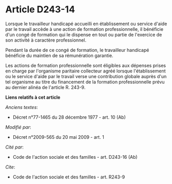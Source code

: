 # Article D243-14

Lorsque le travailleur handicapé accueilli en établissement ou service d'aide par le travail accède à une action de formation
professionnelle, il bénéficie d'un congé de formation qui le dispense en tout ou partie de l'exercice de son activité à
caractère professionnel. 

Pendant la durée de ce congé de formation, le travailleur handicapé bénéficie du maintien de sa rémunération garantie. 

Les actions de formation professionnelle sont éligibles aux dépenses prises en charge par l'organisme paritaire collecteur
agréé lorsque l'établissement ou le service d'aide par le travail verse une contribution globale auprès d'un tel organisme au
titre du financement de la formation professionnelle prévu au dernier alinéa de l'article R. 243-9.

**Liens relatifs à cet article**

_Anciens textes_:

  - Décret n°77-1465 du 28 décembre 1977 - art. 10 (Ab)

_Modifié par_:

  - Décret n°2009-565 du 20 mai 2009 - art. 1

_Cité par_:

  - Code de l'action sociale et des familles - art. D243-16 (Ab)

_Cite_:

  - Code de l'action sociale et des familles - art. R243-9
